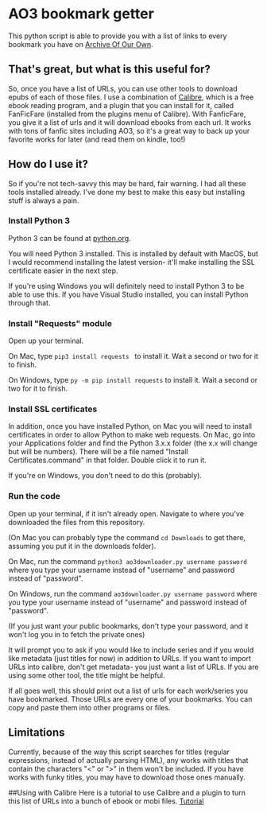 # AO3 bookmark getter

This python script is able to provide you with a list of links to every bookmark you have on [Archive Of Our Own](https://archiveofourown.org).

## That's great, but what is this useful for?

So, once you have a list of URLs, you can use other tools to download epubs of each of those files. I use a combination of [Calibre](https://calibre-ebook.com/download), which is a free ebook reading program, and a plugin that you can install for it, called FanFicFare (installed from the plugins menu of Calibre). With FanficFare, you give it a list of urls and it will download ebooks from each url. It works with tons of fanfic sites including AO3, so it's a great way to back up your favorite works for later (and read them on kindle, too!)

## How do I use it?

So if you're not tech-savvy this may be hard, fair warning. I had all these tools installed already. I've done my best to make this easy but installing stuff is always a pain.

### Install Python 3

Python 3 can be found at [python.org](https://www.python.org).

You will need Python 3 installed. This is installed by default with MacOS, but I would recommend installing the latest version- it'll make installing the SSL certificate easier in the next step.

If you're using Windows you will definitely need to install Python 3 to be able to use this. If you have Visual Studio installed, you can install Python through that.

### Install "Requests" module
Open up your terminal.

On Mac, type `pip3 install requests ` to install it. Wait a second or two for it to finish. 

On Windows, type `py -m pip install requests` to install it. Wait a second or two for it to finish.

### Install SSL certificates

In addition, once you have installed Python, on Mac you will need to install certificates in order to allow Python to make web requests. On Mac, go into your Applications folder and find the Python 3.x.x folder (the x.x will change but will be numbers). There will be a file named "Install Certificates.command" in that folder. Double click it to run it.

If you're on Windows, you don't need to do this (probably).

### Run the code

Open up your terminal, if it isn't already open. Navigate to where you've downloaded the files from this repository.

(On Mac you can probably type the command `cd Downloads` to get there, assuming you put it in the downloads folder).

On Mac, run the command `python3 ao3downloader.py username password` where you type your username instead of "username" and password instead of "password".

On Windows, run the command `ao3downloader.py username password` where you type your username instead of "username" and password instead of "password".

(If you just want your public bookmarks, don't type your password, and it won't log you in to fetch the private ones)

It will prompt you to ask if you would like to include series and if you would like metadata (just titles for now) in addition to URLs. If you want to import URLs into calibre, don't get metadata- you just want a list of URLs. If you are using some other tool, the title might be helpful.

If all goes well, this should print out a list of urls for each work/series you have bookmarked. Those URLs are every one of your bookmarks. You can copy and paste them into other programs or files.

## Limitations
Currently, because of the way this script searches for titles (regular expressions, instead of actually parsing HTML), any works with titles that contain the characters "<" or ">" in them won't be included. If you have works with funky titles, you may have to download those ones manually.

##Using with Calibre
Here is a tutorial to use Calibre and a plugin to turn this list of URLs into a bunch of ebook or mobi files. [Tutorial](https://www.reddit.com/r/FanFiction/comments/3pv06c/meta_a_tutorial_on_using_calibre_to_save_and_read/)
